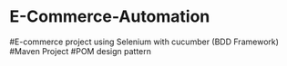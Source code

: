 # E-Commerce-Automation
#E-commerce project using Selenium with cucumber (BDD Framework)
#Maven Project
#POM design pattern
